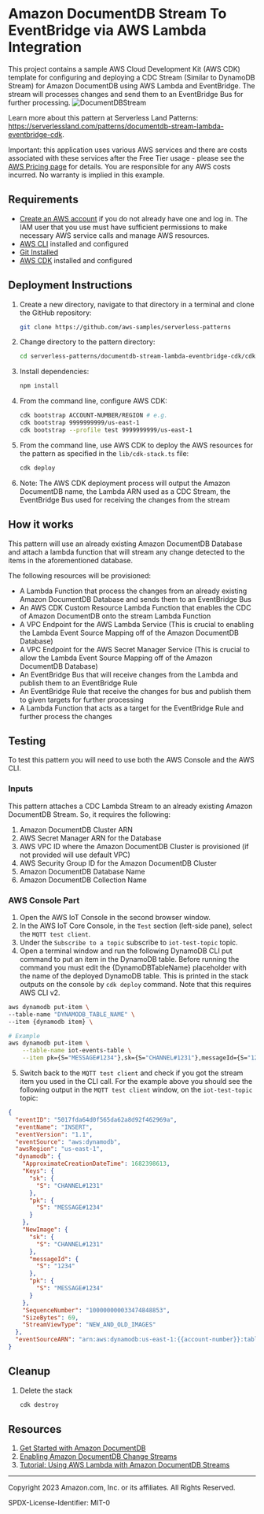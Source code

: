 # Amazon DocumentDB Stream To EventBridge via AWS Lambda Integration

This project contains a sample AWS Cloud Development Kit (AWS CDK) template for configuring and deploying a CDC Stream (Similar to DynamoDB Stream) for Amazon DocumentDB using AWS Lambda and EventBridge. The stream will processes changes and send them to an EventBridge Bus for further processing.
![DocumentDBStream](https://github.com/SoufanConsulting/documentdb-stream-lambda-eventbridge-cdk/assets/16642196/78c06356-1fb7-4067-95e3-30692f114a28)

Learn more about this pattern at Serverless Land Patterns: https://serverlessland.com/patterns/documentdb-stream-lambda-eventbridge-cdk.

Important: this application uses various AWS services and there are costs associated with these services after the Free Tier usage - please see the [AWS Pricing page](https://aws.amazon.com/pricing/) for details. You are responsible for any AWS costs incurred. No warranty is implied in this example.

## Requirements

- [Create an AWS account](https://portal.aws.amazon.com/gp/aws/developer/registration/index.html) if you do not already have one and log in. The IAM user that you use must have sufficient permissions to make necessary AWS service calls and manage AWS resources.
- [AWS CLI](https://docs.aws.amazon.com/cli/latest/userguide/install-cliv2.html) installed and configured
- [Git Installed](https://git-scm.com/book/en/v2/Getting-Started-Installing-Git)
- [AWS CDK](https://docs.aws.amazon.com/cdk/latest/guide/cli.html) installed and configured

## Deployment Instructions

1. Create a new directory, navigate to that directory in a terminal and clone the GitHub repository:
   ```bash
   git clone https://github.com/aws-samples/serverless-patterns
   ```
2. Change directory to the pattern directory:
   ```bash
   cd serverless-patterns/documentdb-stream-lambda-eventbridge-cdk/cdk
   ```
3. Install dependencies:
   ```bash
   npm install
   ```
4. From the command line, configure AWS CDK:
   ```bash
   cdk bootstrap ACCOUNT-NUMBER/REGION # e.g.
   cdk bootstrap 9999999999/us-east-1
   cdk bootstrap --profile test 9999999999/us-east-1
   ```
5. From the command line, use AWS CDK to deploy the AWS resources for the pattern as specified in the `lib/cdk-stack.ts` file:
   ```bash
   cdk deploy
   ```
6. Note: The AWS CDK deployment process will output the Amazon DocumentDB name, the Lambda ARN used as a CDC Stream, the EventBridge Bus used for receiving the changes from the stream

## How it works

This pattern will use an already existing Amazon DocumentDB Database and attach a lambda function that will stream any change detected to the items in the aforementioned database.

The following resources will be provisioned:

- A Lambda Function that process the changes from an already existing Amazon DocumentDB Database and sends them to an EventBridge Bus
- An AWS CDK Custom Resource Lambda Function that enables the CDC of Amazon DocumentDB onto the stream Lambda Function
- A VPC Endpoint for the AWS Lambda Service (This is crucial to enabling the Lambda Event Source Mapping off of the Amazon DocumentDB Database)
- A VPC Endpoint for the AWS Secret Manager Service (This is crucial to allow the Lambda Event Source Mapping off of the Amazon DocumentDB Database)
- An EventBridge Bus that will receive changes from the Lambda and publish them to an EventBridge Rule
- An EventBridge Rule that receive the changes for bus and publish them to given targets for further processing
- A Lambda Function that acts as a target for the EventBridge Rule and further process the changes

## Testing

To test this pattern you will need to use both the AWS Console and the AWS CLI.

### Inputs

This pattern attaches a CDC Lambda Stream to an already existing Amazon DocumentDB Stream. So, it requires the following:

1. Amazon DocumentDB Cluster ARN
2. AWS Secret Manager ARN for the Database
3. AWS VPC ID where the Amazon DocumentDB Cluster is provisioned (if not provided will use default VPC)
4. AWS Security Group ID for the Amazon DocumentDB Cluster
5. Amazon DocumentDB Database Name
6. Amazon DocumentDB Collection Name

### AWS Console Part

1. Open the AWS IoT Console in the second browser window.
2. In the AWS IoT Core Console, in the `Test` section (left-side pane), select the `MQTT test client`.
3. Under the `Subscribe to a topic` subscribe to `iot-test-topic` topic.
4. Open a terminal window and run the following DynamoDB CLI put command to put an item in the DynamoDB table. Before running the command you must edit the {DynamoDBTableName} placeholder with the name of the deployed DynamoDB table. This is printed in the stack outputs on the console by `cdk deploy` command. Note that this requires AWS CLI v2.

```bash
aws dynamodb put-item \
--table-name "DYNAMODB_TABLE_NAME" \
--item {dynamodb item} \

# Example
aws dynamodb put-item \
    --table-name iot-events-table \
    --item pk={S="MESSAGE#1234"},sk={S="CHANNEL#1231"},messageId={S="1234"}
```

5. Switch back to the `MQTT test client` and check if you got the stream item you used in the CLI call. For the example above you should see the following output in the `MQTT test client` window, on the `iot-test-topic` topic:

```json
{
  "eventID": "5017fda64d0f565da62a8d92f462969a",
  "eventName": "INSERT",
  "eventVersion": "1.1",
  "eventSource": "aws:dynamodb",
  "awsRegion": "us-east-1",
  "dynamodb": {
    "ApproximateCreationDateTime": 1682398613,
    "Keys": {
      "sk": {
        "S": "CHANNEL#1231"
      },
      "pk": {
        "S": "MESSAGE#1234"
      }
    },
    "NewImage": {
      "sk": {
        "S": "CHANNEL#1231"
      },
      "messageId": {
        "S": "1234"
      },
      "pk": {
        "S": "MESSAGE#1234"
      }
    },
    "SequenceNumber": "100000000033474848853",
    "SizeBytes": 69,
    "StreamViewType": "NEW_AND_OLD_IMAGES"
  },
  "eventSourceARN": "arn:aws:dynamodb:us-east-1:{{account-number}}:table/iot-events-table/stream/2023-04-25T04:46:13.030"
}
```

## Cleanup

1. Delete the stack
   ```bash
   cdk destroy
   ```

## Resources

1. [Get Started with Amazon DocumentDB](https://docs.aws.amazon.com/documentdb/latest/developerguide/get-started-guide.html)
2. [Enabling Amazon DocumentDB Change Streams](https://docs.aws.amazon.com/documentdb/latest/developerguide/change_streams.html#change_streams-enabling)
3. [Tutorial: Using AWS Lambda with Amazon DocumentDB Streams](https://docs.aws.amazon.com/lambda/latest/dg/with-documentdb-tutorial.html)

---

Copyright 2023 Amazon.com, Inc. or its affiliates. All Rights Reserved.

SPDX-License-Identifier: MIT-0
